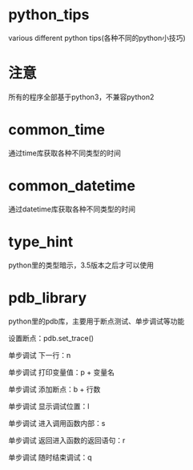 # python_tips
various different python tips(各种不同的python小技巧)

# 注意
所有的程序全部基于python3，不兼容python2

# common_time
通过time库获取各种不同类型的时间

# common_datetime
通过datetime库获取各种不同类型的时间

# type_hint
python里的类型暗示，3.5版本之后才可以使用

# pdb_library
python里的pdb库，主要用于断点测试、单步调试等功能

设置断点：pdb.set_trace()

单步调试 下一行：n

单步调试 打印变量值：p + 变量名

单步调试 添加断点：b + 行数

单步调试 显示调试位置：l

单步调试 进入调用函数内部：s

单步调试 返回进入函数的返回语句：r

单步调试 随时结束调试：q
